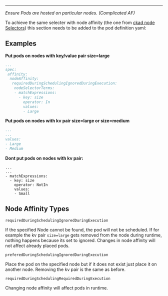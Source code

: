 ****

*Ensure Pods are hosted on particular nodes. (Complicated AF)*

To achieve the same selecter with node affinity (the one from [ckad node Selectors](ckad%20node%20Selectors.md)) this section needs to be added to the pod definition yaml:

## Examples

**Put pods on nodes with key/value pair size=large**

```yaml
...
spec:
 affinity:
  nodeAffinity:
   requiredDuringSchedulingIgnoredDuringExecution:
    nodeSelectorTerms:
    - matchExpressions:
      - key: size
        operator: In
        values:
        - Large
```

**Put pods on nodes with kv pair size=large or size=medium**

```yaml
...
...
values:
- Large
- Medium
```

**Dont put pods on nodes with kv pair:**

```
...
...
- matchExpressions:
  - key: size
    operator: NotIn
    values:
    - Small
```

## Node Affinity Types

`requiredDuringSchedulingIgnoredDuringExecution`

If the specified Node cannot be found, the pod will not be scheduled. 
If for example the kv pair `size=large` gets removed from the node during runtime, nothing happens because its set to ignored.
Changes in node affinity will not affect already placed pods.

`preferedDuringSchedulingIgnoredDuringExecution`

Place the pod on the specified node but if it does not exist just place it on another node.
Removing the kv pair is the same as before.

`requiredDuringSchedulingRequiredDuringExecution`

Changing node affinity will affect pods in runtime.
